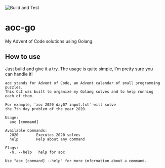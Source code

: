 ![Build and Test](https://github.com/arthurbailao/aoc-go/actions/workflows/go.yml/badge.svg)

# aoc-go
My Advent of Code solutions using Golang

## How to use
Just build and give it a try. The usage is quite simple, I'm pretty sure you can handle it! 

```
aoc stands for Advent of Code, an Advent calendar of small programming puzzles. 
This CLI was built to organize my Golang solves and to help running each of them.

For example, 'aoc 2020 day07 input.txt' will solve 
the 7th day problem of the year 2020.

Usage:
  aoc [command]

Available Commands:
  2020        Executes 2020 solves
  help        Help about any command

Flags:
  -h, --help   help for aoc

Use "aoc [command] --help" for more information about a command.
```
